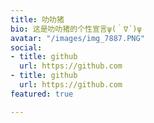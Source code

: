 ```yaml
---
title: 叻叻猪
bio: 这是叻叻猪的个性宣言ψ(｀∇´)ψ
avatar: "/images/img_7887.PNG"
social:
- title: github
  url: https://github.com
- title: github
  url: https://github.com
featured: true

---
```

